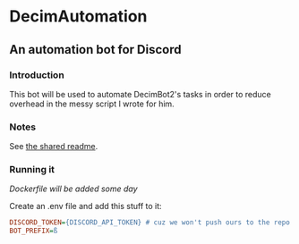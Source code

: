 # DecimAutomation
## An automation bot for Discord

### Introduction
This bot will be used to automate DecimBot2's tasks in order to reduce overhead in the messy script I wrote for him.

### Notes

See [the shared readme](../README.md).

### Running it

_Dockerfile will be added some day_

Create an .env file and add this stuff to it:
```cfg
DISCORD_TOKEN={DISCORD_API_TOKEN} # cuz we won't push ours to the repo XD
BOT_PREFIX=ß
```

